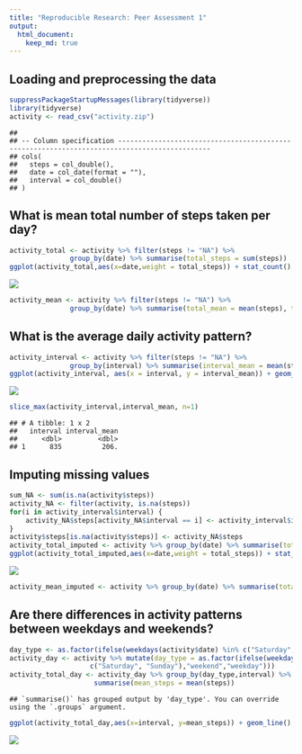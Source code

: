 ```yaml
---
title: "Reproducible Research: Peer Assessment 1"
output: 
  html_document:
    keep_md: true
---
```




## Loading and preprocessing the data

```r
suppressPackageStartupMessages(library(tidyverse))
library(tidyverse)
activity <- read_csv("activity.zip") 
```

```
## 
## -- Column specification ---------------------------------------------------------------------------------------------
## cols(
##   steps = col_double(),
##   date = col_date(format = ""),
##   interval = col_double()
## )
```
## What is mean total number of steps taken per day?

```r
activity_total <- activity %>% filter(steps != "NA") %>% 
               group_by(date) %>% summarise(total_steps = sum(steps))
ggplot(activity_total,aes(x=date,weight = total_steps)) + stat_count()
```

![](PA1_template_files/figure-html/mean_total_day-1.png)<!-- -->

```r
activity_mean <- activity %>% filter(steps != "NA") %>% 
               group_by(date) %>% summarise(total_mean = mean(steps), total_median = median(steps))
```

## What is the average daily activity pattern?

```r
activity_interval <- activity %>% filter(steps != "NA") %>% 
               group_by(interval) %>% summarise(interval_mean = mean(steps))
ggplot(activity_interval, aes(x = interval, y = interval_mean)) + geom_line()
```

![](PA1_template_files/figure-html/average_daily_activity-1.png)<!-- -->

```r
slice_max(activity_interval,interval_mean, n=1)
```

```
## # A tibble: 1 x 2
##   interval interval_mean
##      <dbl>         <dbl>
## 1      835          206.
```



## Imputing missing values

```r
sum_NA <- sum(is.na(activity$steps))
activity_NA <- filter(activity, is.na(steps))
for(i in activity_interval$interval) {
    activity_NA$steps[activity_NA$interval == i] <- activity_interval$interval_mean[activity_interval$interval == i]
}
activity$steps[is.na(activity$steps)] <- activity_NA$steps
activity_total_imputed <- activity %>% group_by(date) %>% summarise(total_steps = sum(steps))
ggplot(activity_total_imputed,aes(x=date,weight = total_steps)) + stat_count()
```

![](PA1_template_files/figure-html/activity_total_imputed-1.png)<!-- -->

```r
activity_mean_imputed <- activity %>% group_by(date) %>% summarise(total_mean = mean(steps), total_median = median(steps))
```

## Are there differences in activity patterns between weekdays and weekends?

```r
day_type <- as.factor(ifelse(weekdays(activity$date) %in% c("Saturday", "Sunday"),"weekend","weekday"))
activity_day <- activity %>% mutate(day_type = as.factor(ifelse(weekdays(activity$date) %in% 
                    c("Saturday", "Sunday"),"weekend","weekday")))
activity_total_day <- activity_day %>% group_by(day_type,interval) %>% 
                     summarise(mean_steps = mean(steps))
```

```
## `summarise()` has grouped output by 'day_type'. You can override using the `.groups` argument.
```

```r
ggplot(activity_total_day,aes(x=interval, y=mean_steps)) + geom_line() +facet_grid(day_type~.)
```

![](PA1_template_files/figure-html/activity_pattern-1.png)<!-- -->
